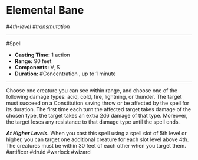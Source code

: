 # Elemental Bane
*#4th-level #transmutation*
___ 
#Spell
- **Casting Time:** 1 action
- **Range:** 90 feet
- **Components:** V, S
- **Duration:** #Concentration , up to 1 minute
---
Choose one creature you can see within range, and choose one of the following damage types: acid, cold, fire, lightning, or thunder. The target must succeed on a Constitution saving throw or be affected by the spell for its duration. The first time each turn the affected target takes damage of the chosen type, the target takes an extra 2d6 damage of that type. Moreover, the target loses any resistance to that damage type until the spell ends.

***At Higher Levels.*** When you cast this spell using a spell slot of 5th level or higher, you can target one additional creature for each slot level above 4th. The creatures must be within 30 feet of each other when you target them.
#artificer
#druid
#warlock
#wizard